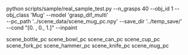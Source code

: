 

python scripts/sample/real_sample_test.py --n_grasps 40 --obj_id 1 --obj_class 'Mug' --model 'grasp_dif_multi' \
--pc_path '../scene_data/scene_mug_pc.npy' --save_dir '../temp_save/' \
 --cond "[0. , 0., 1.]" --inpaint


scene_bottle_pc
scene_bowl_pc
scene_can_pc
scene_cup_pc
scene_fork_pc
scene_hammer_pc
scene_knife_pc
scene_mug_pc